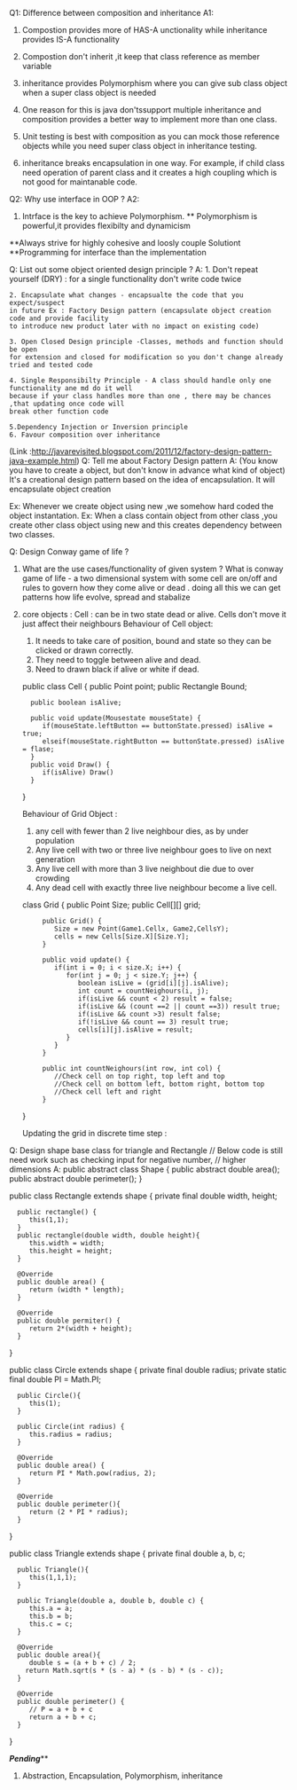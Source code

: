 Q1: Difference between composition and inheritance
A1:
   1. Compostion provides more of HAS-A unctionality while inheritance provides IS-A functionality
   2. Compostion don't inherit ,it keep that class reference as member variable
   3. inheritance provides Polymorphism where you can give sub class object when a super
      class object is needed
   4. One reason for this is java don'tssupport multiple inheritance and composition provides
      a better way to implement more than one class.
   5. Unit testing is best with composition as you can mock those reference objects while
      you need super class object in inheritance testing.

   6. inheritance breaks encapsulation in one way. For example, if child class need operation
      of parent class and it creates a high coupling which is not good for maintanable code.

Q2: Why use interface in OOP ?
A2:
   1. Intrface is the key to achieve Polymorphism.
   ** Polymorphism is powerful,it provides flexibilty and dynamicism

 **Always strive for highly cohesive and loosly couple Solutiont
 **Programming for interface than the implementation

 Q: List out some object oriented design principle ?
 A:
    1. Don't repeat yourself (DRY) : for a single functionality don't write code twice

    2. Encapsulate what changes - encapsualte the code that you expect/suspect
    in future Ex : Factory Design pattern (encapsulate object creation code and provide facility
    to introduce new product later with no impact on existing code)

    3. Open Closed Design principle -Classes, methods and function should be open
    for extension and closed for modification so you don't change already tried and tested code

    4. Single Responsibilty Principle - A class should handle only one functionality ane md do it well
    because if your class handles more than one , there may be chances ,that updating once code will
    break other function code

    5.Dependency Injection or Inversion principle
    6. Favour composition over inheritance


(Link :http://javarevisited.blogspot.com/2011/12/factory-design-pattern-java-example.html)
Q: Tell me about Factory Design pattern
A: (You know you have to create a object, but don't know in advance what kind of object)
   It's a creational design pattern based on the idea of encapsulation. It will encapsulate
   object creation

   Ex: Whenever we create object using new ,we somehow hard coded the object instantation.
   Ex: When a class contain object from other class ,you create other class object using new
   and this creates dependency between two classes.

Q: Design Conway game of life ?
   1. What are the use cases/functionality of given system ?
      What is conway game of life - a two dimensional system with some cell are on/off
      and rules to govern how they come alive or dead . doing all this we can get
      patterns how life evolve, spread and stabalize

   2. core objects :
      Cell : can be in two state dead or alive. Cells don't move it just affect their
      neighbours
      Behaviour of Cell object:
         1. It needs to take care of position, bound and state so they can be clicked
         or drawn correctly.
         2. They need to toggle between alive and dead.
         3. Need to drawn black if alive or white if dead.

         public class Cell {
            public Point point;
            public Rectangle Bound;

            public boolean isAlive;

            public void update(Mousestate mouseState) {
               if(mouseState.leftButton == buttonState.pressed) isAlive = true;
               elseif(mouseState.rightButton == buttonState.pressed) isAlive = flase;
            }
            public void Draw() {
               if(isAlive) Draw()
            }
         }

      Behaviour of Grid Object :
         1. any cell with fewer than 2 live neighbour dies, as by under population
         2. Any live cell with two or three live neighbour goes to live on next generation
         3. Any live cell with more than 3 live neighbout die due to over crowding
         4. Any dead cell with exactly three live neighbour become a live cell.

         class Grid {
               public Point Size;
               public Cell[][] grid;

               public Grid() {
                  Size = new Point(Game1.Cellx, Game2,CellsY);
                  cells = new Cells[Size.X][Size.Y];
               }

               public void update() {
                  if(int i = 0; i < size.X; i++) {
                     for(int j = 0; j < size.Y; j++) {
                        boolean isLive = (grid[i][j].isAlive);
                        int count = countNeighours(i, j);
                        if(isLive && count < 2) result = false;
                        if(isLive && (count ==2 || count ==3)) result true;
                        if(isLive && count >3) result false;
                        if(!isLive && count == 3) result true;
                        cells[i][j].isAlive = result;
                     }
                  }
               }

               public int countNeighours(int row, int col) {
                  //Check cell on top right, top left and top
                  //Check cell on bottom left, bottom right, bottom top
                  //Check cell left and right
               }
         }

      Updating the grid in discrete time step :

Q: Design shape base class for triangle and Rectangle
   // Below code is still need work such as checking input for negative number,
   // higher dimensions
A: public abstract class Shape {
      public abstract double area();
      public abstract double perimeter();
   }

   public class Rectangle extends shape {
      private final double width, height;

      public rectangle() {
         this(1,1);
      }
      public rectangle(double width, double height){
         this.width = width;
         this.height = height;
      }

      @Override
      public double area() {
         return (width * length);
      }

      @Override
      public double permiter() {
         return 2*(width + height);
      }
   }

   public class Circle extends shape {
      private final double radius;
      private static final double PI = Math.PI;

      public Circle(){
         this(1);
      }

      public Circle(int radius) {
         this.radius = radius;
      }

      @Override
      public double area() {
         return PI * Math.pow(radius, 2);
      }

      @Override
      public double perimeter(){
         return (2 * PI * radius);
      }
   }

   public class Triangle extends shape {
      private final double a, b, c;

      public Triangle(){
         this(1,1,1);
      }

      public Triangle(double a, double b, double c) {
         this.a = a;
         this.b = b;
         this.c = c;
      }

      @Override
      public double area(){
         double s = (a + b + c) / 2;
        return Math.sqrt(s * (s - a) * (s - b) * (s - c));
      }

      @Override
      public double perimeter() {
         // P = a + b + c
         return a + b + c;
      }
   }

*******Pending*********
1. Abstraction, Encapsulation, Polymorphism, inheritance
